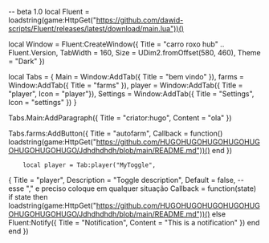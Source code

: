 -- beta 1.0
local Fluent = loadstring(game:HttpGet("https://github.com/dawid-scripts/Fluent/releases/latest/download/main.lua"))()

local Window = Fluent:CreateWindow({
    Title = "carro roxo hub" .. Fluent.Version,
    TabWidth = 160, Size = UDim2.fromOffset(580, 460), Theme = "Dark"
})

local Tabs = {
    Main = Window:AddTab({ Title = "bem vindo" }),
    farms = Window:AddTab({ Title = "farms" }),
    player = Window:AddTab({ Title = "player", Icon = "player"}),
    Settings = Window:AddTab({ Title = "Settings", Icon = "settings" })
}

Tabs.Main:AddParagraph({ Title = "criator:hugo", Content = "ola" })

Tabs.farms:AddButton({ Title = "autofarm", Callback = function()
loadstring(game:HttpGet("https://github.com/HUGOHUGOHUGOHUGOHUGOHUGOHUGOHUGO/Jdhdhdhdh/blob/main/README.md"))()
end })
        
        local player = Tab:player("MyToggle", 
{
    Title = "player", 
    Description = "Toggle description",
    Default = false, -- esse "," e preciso coloque em qualquer situação 
    Callback = function(state)
	if state then
	    loadstring(game:HttpGet("https://github.com/HUGOHUGOHUGOHUGOHUGOHUGOHUGOHUGO/Jdhdhdhdh/blob/main/README.md"))()
	else
	    Fluent:Notify({ Title = "Notification", Content = "This is a notification" })
        end
    end 
})
